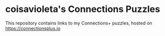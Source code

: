 # coisavioleta's Connections Puzzles

This repository contains links to my Connections+ puzzles, hosted on https://connectionsplus.io